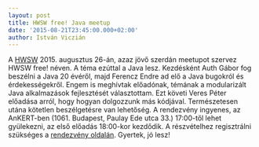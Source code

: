 ```yaml
---
layout: post
title: HWSW free! Java meetup
date: '2015-08-21T23:45:00.000+02:00'
author: István Viczián
---
```


A [HWSW](http://www.hwsw.hu) 2015. augusztus 26-án, azaz jövő szerdán 
meetupot szervez HWSW free! néven. A téma ezúttal a Java lesz. Kezdésként
Auth Gábor fog beszélni a Java 20 évéről, majd Ferencz Endre ad elő a Java
bugokról és érdekességekről. Engem is meghívtak előadónak, 
témának a modularizált Java alkalmazások fejlesztését választottam. Ezt
követi Veres Péter előadása arról, hogy hogyan dolgozzunk más kódjával.
Természetesen utána kötetlen beszélgetésre van lehetőség.
A rendezvény ingyenes, az AnKERT-ben (1061. Budapest, Paulay Ede utca 33.)
17:00-től lehet gyülekezni, az első előadás 18:00-kor kezdődik. 
A részvételhez regisztrálni szükséges a 
[rendezvény oldalán](http://rendezveny.hwsw.hu/free/11). Gyertek, jó lesz!

